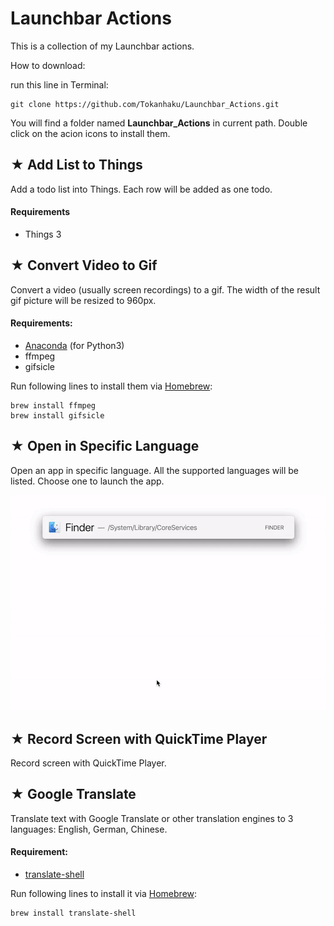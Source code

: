 

# Launchbar Actions

This is a collection of my Launchbar actions.

How to download:

run this line in Terminal:

```
git clone https://github.com/Tokanhaku/Launchbar_Actions.git
```

You will find a folder named **Launchbar_Actions** in current path. Double click on the acion icons to install them.

## <i class="far fa-check-square"></i> ★ Add List to Things


Add a todo list into Things. Each row will be added as one todo.

#### Requirements

- Things 3 

## <i class="far fa-file-video"></i> ★ Convert Video to Gif

Convert a video (usually screen recordings) to a gif. The width of the result gif picture will be resized to 960px.

#### Requirements:

- [Anaconda](https://www.anaconda.com/download/#macos) (for Python3)
- ffmpeg
- gifsicle

Run following lines to install them via [Homebrew](https://brew.sh):

```
brew install ffmpeg
brew install gifsicle
```

## <i class="fas fa-globe-americas"></i> ★ Open in Specific Language

Open an app in specific language. All the supported languages will be listed. Choose one to launch the app.

![](https://raw.githubusercontent.com/Tokanhaku/Launchbar_Actions/master/README_img/open_in_specific_language.gif)

## <i class="fas fa-video"></i> ★ Record Screen with QuickTime Player

Record screen with QuickTime Player.


## ★ Google Translate

Translate text with Google Translate or other translation engines to 3 languages: English, German, Chinese. 

#### Requirement:

- [translate-shell](https://www.soimort.org/translate-shell/)

Run following lines to install it via [Homebrew](https://brew.sh):

```
brew install translate-shell
```




<link rel="stylesheet" href="https://use.fontawesome.com/releases/v5.1.0/css/all.css" integrity="sha384-lKuwvrZot6UHsBSfcMvOkWwlCMgc0TaWr+30HWe3a4ltaBwTZhyTEggF5tJv8tbt" crossorigin="anonymous">
